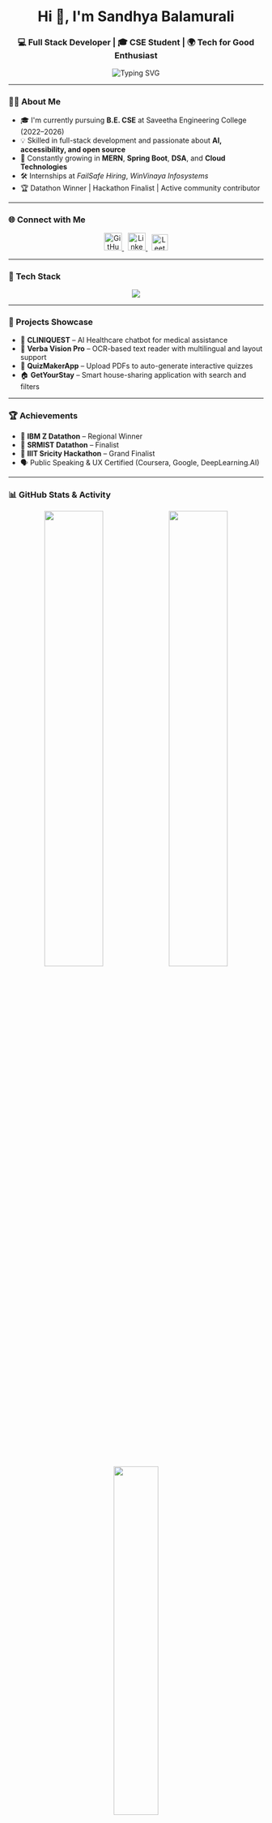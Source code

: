 <!-- Typing intro with your role -->
<h1 align="center">Hi 👋, I'm Sandhya Balamurali</h1>
<h3 align="center">💻 Full Stack Developer | 🎓 CSE Student | 🌍 Tech for Good Enthusiast</h3>

<p align="center">
  <img src="https://readme-typing-svg.herokuapp.com?font=Fira+Code&duration=3000&pause=500&color=F73A52&center=true&vCenter=true&width=435&lines=Aspiring+Software+Engineer;Full+Stack+Web+Developer;Loves+Flask%2C+React+%26+SpringBoot;Cloud+%7C+AI+%7C+Hackathon+Finalist" alt="Typing SVG" />
</p>

---

### 💁‍♀️ About Me

- 🎓 I'm currently pursuing **B.E. CSE** at Saveetha Engineering College (2022–2026)  
- 💡 Skilled in full-stack development and passionate about **AI, accessibility, and open source**  
- 🌱 Constantly growing in **MERN**, **Spring Boot**, **DSA**, and **Cloud Technologies**  
- 🛠️ Internships at *FailSafe Hiring*, *WinVinaya Infosystems*  
- 🏆 Datathon Winner | Hackathon Finalist | Active community contributor  

---

### 🌐 Connect with Me

<p align="center">
  <a href="https://github.com/sandhyabalamurali">
    <img src="https://cdn.jsdelivr.net/gh/devicons/devicon/icons/github/github-original.svg" width="35" alt="GitHub" />
  </a>
  &nbsp;
  <a href="https://www.linkedin.com/in/sandhya-balamurali">
    <img src="https://cdn.jsdelivr.net/gh/devicons/devicon/icons/linkedin/linkedin-original.svg" width="35" alt="LinkedIn" />
  </a>
  &nbsp;
  <a href="https://leetcode.com/u/Sandhyabalamurali/">
    <img src="https://upload.wikimedia.org/wikipedia/commons/1/19/LeetCode_logo_black.png" width="32" alt="LeetCode" />
  </a>
</p>

---

### 🧠 Tech Stack

<p align="center">
  <img src="https://skillicons.dev/icons?i=java,python,javascript,html,css,react,flask,spring,mysql,git,github,vscode,postman,netlify" />
</p>

---

### 💼 Projects Showcase

- 🧠 **CLINIQUEST** – AI Healthcare chatbot for medical assistance  
- 🔎 **Verba Vision Pro** – OCR-based text reader with multilingual and layout support  
- 📝 **QuizMakerApp** – Upload PDFs to auto-generate interactive quizzes  
- 🏠 **GetYourStay** – Smart house-sharing application with search and filters

---

### 🏆 Achievements

- 🥇 **IBM Z Datathon** – Regional Winner  
- 🏅 **SRMIST Datathon** – Finalist  
- 🏥 **IIIT Sricity Hackathon** – Grand Finalist  
- 🗣️ Public Speaking & UX Certified (Coursera, Google, DeepLearning.AI)

---

### 📊 GitHub Stats & Activity

<p align="center">
  <img src="https://github-readme-stats.vercel.app/api?username=sandhyabalamurali&show_icons=true&theme=tokyonight&hide_border=true" width="48%" />
  <img src="https://github-readme-streak-stats.herokuapp.com/?user=sandhyabalamurali&theme=tokyonight&hide_border=true" width="48%" />
</p>

<p align="center">
  <img src="https://github-readme-stats.vercel.app/api/top-langs/?username=sandhyabalamurali&layout=compact&theme=tokyonight&hide_border=true" width="42%" />
</p>

---

### 🏆 GitHub Trophies

<p align="center">
  <img src="https://github-profile-trophy.vercel.app/?username=sandhyabalamurali&theme=gruvbox&row=1&column=6&margin-w=10" />
</p>

---

### 🌟 Certifications

- ✅ Data & AI Skills – IBM  
- ✅ Google UX Design  
- ✅ Intro to IoT – NPTEL  
- ✅ Generative AI – DeepLearning.AI  
- ✅ LangChain Tools, Vertex AI, Multimodal RAG – Coursera  

---

### 🎨 Fun GIF for the Vibes

<p align="center">
  <img src="https://media.giphy.com/media/LmNwrBhejkK9EFP504/giphy.gif" width="300" />
</p>

---

> ✨ *“Design, Develop, Deliver – That’s my mantra!”*  
> 🔗 *Let’s connect and build something amazing!*

